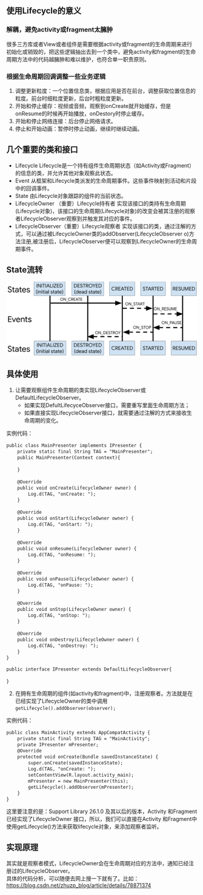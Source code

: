 ## 使用Lifecycle的意义
### 解耦，避免activity或fragment太臃肿

很多三方库或者View或者组件是需要根据activity或fragment的生命周期来进行初始化或销毁的，把这些逻辑抽出去到一个类中，避免activity和fragment的生命周期方法中的代码越臃肿和难以维护，也符合单一职责原则。

### 根据生命周期回调调整一些业务逻辑

1. 调整更新粒度：一个位置信息类，根据应用是否在前台，调整获取位置信息的粒度。前台时细粒度更新，后台时粗粒度更新。
2. 开始和停止缓存：视频或音频，观察到onCreate就开始缓存，但是onResume的时候再开始播放，onDestory时停止缓存。
3. 开始和停止网络连接：后台停止网络请求。
4. 停止和开始动画：暂停时停止动画，继续时继续动画。



## 几个重要的类和接口
- Lifecycle 
    Lifecycle是一个持有组件生命周期状态（如Activity或Fragment）的信息的类，并允许其他对象观察此状态。
- Event 
    从框架和Lifecycle类派发的生命周期事件。这些事件映射到活动和片段中的回调事件。
- State 
    由Lifecycle对象跟踪的组件的当前状态。
- LifecycleOwner （重要）Lifecycle持有者 
    实现该接口的类持有生命周期(Lifecycle对象)，该接口的生命周期(Lifecycle对象)的改变会被其注册的观察者LifecycleObserver观察到并触发其对应的事件。
- LifecycleObserver（重要）Lifecycle观察者 
    实现该接口的类，通过注解的方式，可以通过被LifecycleOwner类的addObserver(LifecycleObserver o)方法注册,被注册后，LifecycleObserver便可以观察到LifecycleOwner的生命周期事件。



## State流转

![img](./lifecycle-states.svg)



## 具体使用

1. 让需要观察组件生命周期的类实现LifecycleObserver或DefaultLifecycleObserver。
    - 如果实现DefultLifecyceObserver接口，需要重写里面生命周期方法；
    - 如果直接实现LifecycleObserver接口，就需要通过注解的方式来接收生命周期的变化。 
    
    

实例代码：
```
public class MainPresenter implements IPresenter {
    private static final String TAG = "MainPresenter";
    public MainPresenter(Context context){

    }

    @Override
    public void onCreate(LifecycleOwner owner) {
        Log.d(TAG, "onCreate: ");
    }

    @Override
    public void onStart(LifecycleOwner owner) {
        Log.d(TAG, "onStart: ");
    }

    @Override
    public void onResume(LifecycleOwner owner) {
        Log.d(TAG, "onResume: ");
    }

    @Override
    public void onPause(LifecycleOwner owner) {
        Log.d(TAG, "onPause: ");
    }

    @Override
    public void onStop(LifecycleOwner owner) {
        Log.d(TAG, "onStop: ");
    }

    @Override
    public void onDestroy(LifecycleOwner owner) {
        Log.d(TAG, "onDestroy: ");
    }
}
```
```
public interface IPresenter extends DefaultLifecycleObserver{

}
```
2. 在拥有生命周期的组件(如activity和fragment)中，注册观察者。方法就是在已经实现了LifecycleOwner的类中调用```getLifecycle().addObserver(observer);```  

实例代码：
```
public class MainActivity extends AppCompatActivity {
    private static final String TAG = "MainActivity";
    private IPresenter mPresenter;
    @Override
    protected void onCreate(Bundle savedInstanceState) {
        super.onCreate(savedInstanceState);
        Log.d(TAG, "onCreate: ");
        setContentView(R.layout.activity_main);
        mPresenter = new MainPresenter(this);
        getLifecycle().addObserver(mPresenter);
    }
}
```
这里要注意的是：Support Library 26.1.0 及其以后的版本，Activity 和Fragment 已经实现了LifecycleOwner 接口，所以，我们可以直接在Activity 和Fragment中使用getLifecycle()方法来获取lifecycle对象，来添加观察者监听。



## 实现原理

其实就是观察者模式，LifecycleOwner会在生命周期对应的方法中，通知已经注册过的LifecycleObserver。  
具体的代码分析，可以随便去网上搜一下就有了。比如：https://blog.csdn.net/zhuzp_blog/article/details/78871374